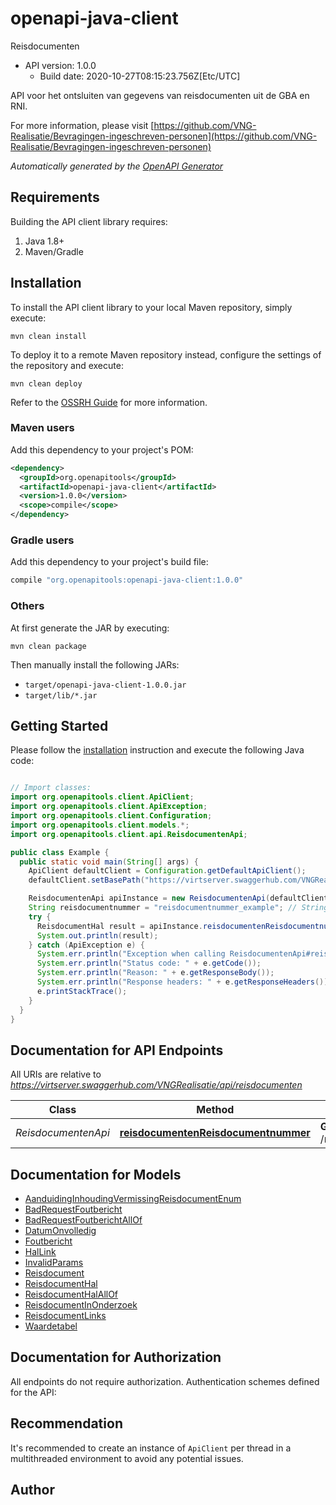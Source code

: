 # openapi-java-client

Reisdocumenten
- API version: 1.0.0
  - Build date: 2020-10-27T08:15:23.756Z[Etc/UTC]

API voor het ontsluiten van gegevens van reisdocumenten uit de GBA en RNI.

  For more information, please visit [https://github.com/VNG-Realisatie/Bevragingen-ingeschreven-personen](https://github.com/VNG-Realisatie/Bevragingen-ingeschreven-personen)

*Automatically generated by the [OpenAPI Generator](https://openapi-generator.tech)*


## Requirements

Building the API client library requires:
1. Java 1.8+
2. Maven/Gradle

## Installation

To install the API client library to your local Maven repository, simply execute:

```shell
mvn clean install
```

To deploy it to a remote Maven repository instead, configure the settings of the repository and execute:

```shell
mvn clean deploy
```

Refer to the [OSSRH Guide](http://central.sonatype.org/pages/ossrh-guide.html) for more information.

### Maven users

Add this dependency to your project's POM:

```xml
<dependency>
  <groupId>org.openapitools</groupId>
  <artifactId>openapi-java-client</artifactId>
  <version>1.0.0</version>
  <scope>compile</scope>
</dependency>
```

### Gradle users

Add this dependency to your project's build file:

```groovy
compile "org.openapitools:openapi-java-client:1.0.0"
```

### Others

At first generate the JAR by executing:

```shell
mvn clean package
```

Then manually install the following JARs:

* `target/openapi-java-client-1.0.0.jar`
* `target/lib/*.jar`

## Getting Started

Please follow the [installation](#installation) instruction and execute the following Java code:

```java

// Import classes:
import org.openapitools.client.ApiClient;
import org.openapitools.client.ApiException;
import org.openapitools.client.Configuration;
import org.openapitools.client.models.*;
import org.openapitools.client.api.ReisdocumentenApi;

public class Example {
  public static void main(String[] args) {
    ApiClient defaultClient = Configuration.getDefaultApiClient();
    defaultClient.setBasePath("https://virtserver.swaggerhub.com/VNGRealisatie/api/reisdocumenten");

    ReisdocumentenApi apiInstance = new ReisdocumentenApi(defaultClient);
    String reisdocumentnummer = "reisdocumentnummer_example"; // String | Het nummer van het verstrekte Nederlandse reisdocument.
    try {
      ReisdocumentHal result = apiInstance.reisdocumentenReisdocumentnummer(reisdocumentnummer);
      System.out.println(result);
    } catch (ApiException e) {
      System.err.println("Exception when calling ReisdocumentenApi#reisdocumentenReisdocumentnummer");
      System.err.println("Status code: " + e.getCode());
      System.err.println("Reason: " + e.getResponseBody());
      System.err.println("Response headers: " + e.getResponseHeaders());
      e.printStackTrace();
    }
  }
}

```

## Documentation for API Endpoints

All URIs are relative to *https://virtserver.swaggerhub.com/VNGRealisatie/api/reisdocumenten*

Class | Method | HTTP request | Description
------------ | ------------- | ------------- | -------------
*ReisdocumentenApi* | [**reisdocumentenReisdocumentnummer**](docs/ReisdocumentenApi.md#reisdocumentenReisdocumentnummer) | **GET** /reisdocumenten/{reisdocumentnummer} | 


## Documentation for Models

 - [AanduidingInhoudingVermissingReisdocumentEnum](docs/AanduidingInhoudingVermissingReisdocumentEnum.md)
 - [BadRequestFoutbericht](docs/BadRequestFoutbericht.md)
 - [BadRequestFoutberichtAllOf](docs/BadRequestFoutberichtAllOf.md)
 - [DatumOnvolledig](docs/DatumOnvolledig.md)
 - [Foutbericht](docs/Foutbericht.md)
 - [HalLink](docs/HalLink.md)
 - [InvalidParams](docs/InvalidParams.md)
 - [Reisdocument](docs/Reisdocument.md)
 - [ReisdocumentHal](docs/ReisdocumentHal.md)
 - [ReisdocumentHalAllOf](docs/ReisdocumentHalAllOf.md)
 - [ReisdocumentInOnderzoek](docs/ReisdocumentInOnderzoek.md)
 - [ReisdocumentLinks](docs/ReisdocumentLinks.md)
 - [Waardetabel](docs/Waardetabel.md)


## Documentation for Authorization

All endpoints do not require authorization.
Authentication schemes defined for the API:

## Recommendation

It's recommended to create an instance of `ApiClient` per thread in a multithreaded environment to avoid any potential issues.

## Author



